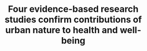 ---
layout: post
title: "Four evidence-based research studies confirm contributions of urban nature to health and well-being"
file_url: https://www.nparks.gov.sg/news/2022/2/four-evidence-based-research-studies-confirm-contributions-of-urban-nature-to-health-and-well-being
---